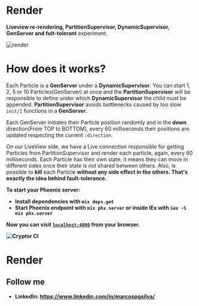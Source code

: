 # Render
<b>Liveview re-rendering, PartitionSupervisor, DynamicSupervisor, GenServer and fult-tolerant</b> experiment. 

![render](https://user-images.githubusercontent.com/19523657/213333214-7e08856d-7d0e-4258-91a2-20dc73934519.gif)

# How does it works?
Each Particle is a <b>GenServer</b> under a <b>DynamicSupervisor</b>.
You can start 1, 2, 5 or 10 Particles(GenServer) at once and the <b>PartitionSupervisor</b> will be responsible to define under which <b>DynamicSupervisor</b> the child must be appended. <b>PartitionSupervisor</b> avoids bottlenecks caused by too slow `init/1` functions in a <b>GenServer</b>.

Each GenServer initiates their Particle position randomly and in the <b>down</b> direction(From TOP to BOTTOM), every 60 milliseconds their positions are updated respecting the current `:direction`.

On our LiveView side, we have a Live connection responsible for getting Particles from PartitionSupervisor and render each particle, again, every 60 milliseconds. 
Each Particle has their own state, it means they can move in different sides once their state is not shared between others.
Also, is possible to <b>kill</b> each Particle <b>without any side effect<b> in the others.
That's exactly the idea behind <b>fault-tolerance</b>.

To start your Phoenix server:

  * Install dependencies with `mix deps.get`
  * Start Phoenix endpoint with `mix phx.server` or inside IEx with `iex -S mix phx.server`

Now you can visit [`localhost:4000`](http://localhost:4000) from your browser.

![Cryptor CI](https://github.com/marcospgsilva/cryptor/actions/workflows/ci.yml/badge.svg)
# Render

## Follow me

  * LinkedIn: https://www.linkedin.com/in/marcospgsilva/
